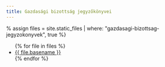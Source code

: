 ```yaml
---
title: Gazdasági bizottság jegyzőkönyvei
---
```


% assign files = site.static_files | where: "gazdasagi-bizottsag-jegyzokonyvek", true %}
<ul>
{% for file in files %}
  <li>
   <a href="{{ site.basepath }}{{ file.path }}">{{ file.basename }}</a>
  </li>
{% endfor %}
</ul>
